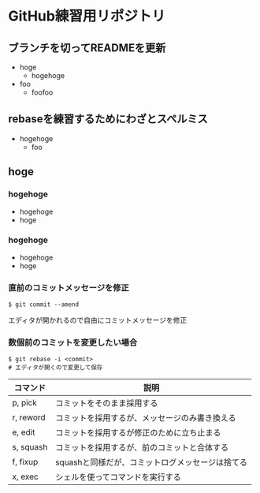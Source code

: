 # GitHub練習用リポジトリ

## ブランチを切ってREADMEを更新
- hoge
    - hogehoge
- foo
    - foofoo

## rebaseを練習するためにわざとスペルミス
- hogehoge
    - foo

## hoge

### hogehoge
- hogehoge
- hoge

### hogehoge
- hogehoge
- hoge


### 直前のコミットメッセージを修正

~~~
$ git commit --amend
~~~

エディタが開かれるので自由にコミットメッセージを修正

### 数個前のコミットを変更したい場合

~~~
$ git rebase -i <commit>
# エディタが開くので変更して保存
~~~

| コマンド | 説明 |
| --- | --- |
| p, pick | コミットをそのまま採用する |
| r, reword | コミットを採用するが、メッセージのみ書き換える |
| e, edit | コミットを採用するが修正のために立ち止まる |
| s, squash | コミットを採用するが、前のコミットと合体する |
| f, fixup | squashと同様だが、コミットログメッセージは捨てる |
| x, exec | シェルを使ってコマンドを実行する |
